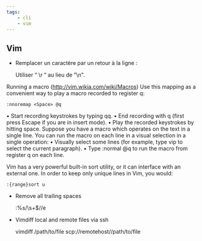 ```yaml
---
tags:
    - cli
    - vim
---
```


## Vim

* Remplacer un caractère par un retour à la ligne :

    Utiliser “ \r “ au lieu de ”\n".

Running a macro (http://vim.wikia.com/wiki/Macros)
Use this mapping as a convenient way to play a macro recorded to register q:

    :nnoremap <Space> @q

• Start recording keystrokes by typing qq.
• End recording with q (first press Escape if you are in insert mode).
• Play the recorded keystrokes by hitting space.
Suppose you have a macro which operates on the text in a single line. You can run the macro on each line in a visual selection in a single operation:
• Visually select some lines (for example, type vip to select the current paragraph).
• Type :normal @q to run the macro from register q on each line.

Vim has a very powerful built-in sort utility, or it can interface with an external one. In order to keep only unique lines in Vim, you would:

    :{range}sort u

* Remove all trailing spaces

    :%s/\s\+$//e

* Vimdiff local and remote files via ssh

    vimdiff /path/to/file scp://remotehost//path/to/file

